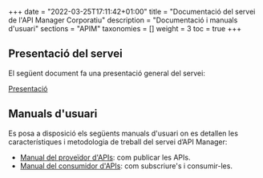 +++
date        = "2022-03-25T17:11:42+01:00"
title       = "Documentació del servei de l'API Manager Corporatiu"
description = "Documentació i manuals d'usuari"
sections    = "APIM"
taxonomies  = []
weight 		= 3
toc			= true
+++

## Presentació del servei

El següent document fa una presentació general del servei:

[Presentació](/related/APIM/APIM_WelcomePack.pdf)

##  Manuals d'usuari

Es posa a disposició els següents manuals d'usuari on es detallen les característiques i metodologia de treball del servei d’API Manager: 

- [Manual del proveïdor d'APIs](/related/apim/APIM_Manual_Proveidor.pdf): com publicar les APIs.
- [Manual del consumidor d'APIs](/related/apim/APIM_Manual_Consumidor.pdf): com subscriure's i consumir-les.
